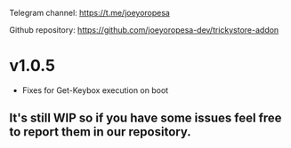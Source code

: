 Telegram channel:
https://t.me/joeyoropesa

Github repository:
https://github.com/joeyoropesa-dev/trickystore-addon

# v1.0.5

- Fixes for Get-Keybox execution on boot

## It's still WIP so if you have some issues feel free to report them in our repository.
